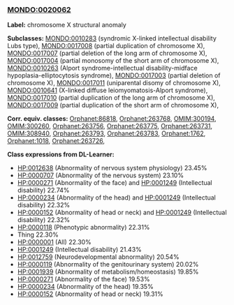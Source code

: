 
### [MONDO:0020062](http://purl.obolibrary.org/obo/MONDO_0020062)
**Label:** chromosome X structural anomaly

**Subclasses:** [MONDO:0010283](http://purl.obolibrary.org/obo/MONDO_0010283) (syndromic X-linked intellectual disability Lubs type), [MONDO:0017008](http://purl.obolibrary.org/obo/MONDO_0017008) (partial duplication of chromosome X), [MONDO:0017007](http://purl.obolibrary.org/obo/MONDO_0017007) (partial deletion of the long arm of chromosome X), [MONDO:0017004](http://purl.obolibrary.org/obo/MONDO_0017004) (partial monosomy of the short arm of chromosome X), [MONDO:0010263](http://purl.obolibrary.org/obo/MONDO_0010263) (Alport syndrome-intellectual disability-midface hypoplasia-elliptocytosis syndrome), [MONDO:0017003](http://purl.obolibrary.org/obo/MONDO_0017003) (partial deletion of chromosome X), [MONDO:0017011](http://purl.obolibrary.org/obo/MONDO_0017011) (uniparental disomy of chromosome X), [MONDO:0010641](http://purl.obolibrary.org/obo/MONDO_0010641) (X-linked diffuse leiomyomatosis-Alport syndrome), [MONDO:0017010](http://purl.obolibrary.org/obo/MONDO_0017010) (partial duplication of the long arm of chromosome X), [MONDO:0017009](http://purl.obolibrary.org/obo/MONDO_0017009) (partial duplication of the short arm of chromosome X), 

**Corr. equiv. classes:** [Orphanet:86818](http://www.orpha.net/ORDO/Orphanet_86818), [Orphanet:263768](http://www.orpha.net/ORDO/Orphanet_263768), [OMIM:300194](http://purl.obolibrary.org/obo/OMIM_300194), [OMIM:300260](http://purl.obolibrary.org/obo/OMIM_300260), [Orphanet:263756](http://www.orpha.net/ORDO/Orphanet_263756), [Orphanet:263775](http://www.orpha.net/ORDO/Orphanet_263775), [Orphanet:263731](http://www.orpha.net/ORDO/Orphanet_263731), [OMIM:308940](http://purl.obolibrary.org/obo/OMIM_308940), [Orphanet:263793](http://www.orpha.net/ORDO/Orphanet_263793), [Orphanet:263783](http://www.orpha.net/ORDO/Orphanet_263783), [Orphanet:1762](http://www.orpha.net/ORDO/Orphanet_1762), [Orphanet:1018](http://www.orpha.net/ORDO/Orphanet_1018), [Orphanet:263726](http://www.orpha.net/ORDO/Orphanet_263726), 

**Class expressions from DL-Learner:**

- [HP:0012638](http://purl.obolibrary.org/obo/HP_0012638) (Abnormality of nervous system physiology) 23.45%
- [HP:0000707](http://purl.obolibrary.org/obo/HP_0000707) (Abnormality of the nervous system) 23.10%
- [HP:0000271](http://purl.obolibrary.org/obo/HP_0000271) (Abnormality of the face) and [HP:0001249](http://purl.obolibrary.org/obo/HP_0001249) (Intellectual disability) 22.74%
- [HP:0000234](http://purl.obolibrary.org/obo/HP_0000234) (Abnormality of the head) and [HP:0001249](http://purl.obolibrary.org/obo/HP_0001249) (Intellectual disability) 22.32%
- [HP:0000152](http://purl.obolibrary.org/obo/HP_0000152) (Abnormality of head or neck) and [HP:0001249](http://purl.obolibrary.org/obo/HP_0001249) (Intellectual disability) 22.32%
- [HP:0000118](http://purl.obolibrary.org/obo/HP_0000118) (Phenotypic abnormality) 22.31%
- Thing 22.30%
- [HP:0000001](http://purl.obolibrary.org/obo/HP_0000001) (All) 22.30%
- [HP:0001249](http://purl.obolibrary.org/obo/HP_0001249) (Intellectual disability) 21.43%
- [HP:0012759](http://purl.obolibrary.org/obo/HP_0012759) (Neurodevelopmental abnormality) 20.54%
- [HP:0000119](http://purl.obolibrary.org/obo/HP_0000119) (Abnormality of the genitourinary system) 20.02%
- [HP:0001939](http://purl.obolibrary.org/obo/HP_0001939) (Abnormality of metabolism/homeostasis) 19.85%
- [HP:0000271](http://purl.obolibrary.org/obo/HP_0000271) (Abnormality of the face) 19.53%
- [HP:0000234](http://purl.obolibrary.org/obo/HP_0000234) (Abnormality of the head) 19.35%
- [HP:0000152](http://purl.obolibrary.org/obo/HP_0000152) (Abnormality of head or neck) 19.31%


